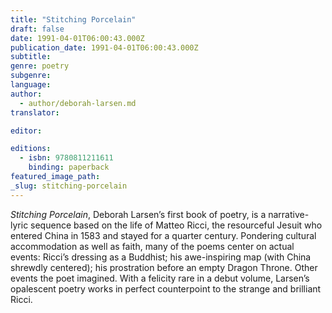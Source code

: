 ```yaml
---
title: "Stitching Porcelain"
draft: false
date: 1991-04-01T06:00:43.000Z
publication_date: 1991-04-01T06:00:43.000Z
subtitle:
genre: poetry
subgenre:
language:
author:
  - author/deborah-larsen.md
translator:

editor:

editions:
  - isbn: 9780811211611
    binding: paperback
featured_image_path:
_slug: stitching-porcelain
---
```


_Stitching Porcelain_, Deborah Larsen’s first book of poetry, is a narrative-lyric sequence based on the life of Matteo Ricci, the resourceful Jesuit who entered China in 1583 and stayed for a quarter century. Pondering cultural accommodation as well as faith, many of the poems center on actual events: Ricci’s dressing as a Buddhist; his awe-inspiring map (with China shrewdly centered); his prostration before an empty Dragon Throne. Other events the poet imagined. With a felicity rare in a debut volume, Larsen’s opalescent poetry works in perfect counterpoint to the strange and brilliant Ricci.

